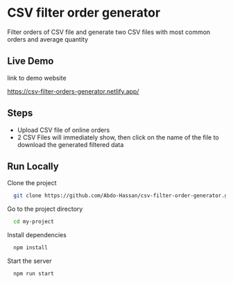 
# CSV filter order generator

Filter orders of CSV file and generate two CSV files with most common orders and average quantity


## Live Demo

link to demo website

https://csv-filter-orders-generator.netlify.app/
## Steps

- Upload CSV file of online orders
- 2 CSV Files will immediately show, then click on the name of the file to download the generated filtered data

## Run Locally

Clone the project

```bash
  git clone https://github.com/Abdo-Hassan/csv-filter-order-generator.git
```

Go to the project directory

```bash
  cd my-project
```

Install dependencies

```bash
  npm install
```

Start the server

```bash
  npm run start
```


